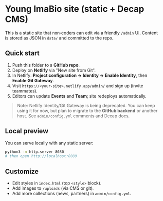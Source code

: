 # Young ImaBio site (static + Decap CMS)

This is a static site that non‑coders can edit via a friendly `/admin` UI. Content is stored as JSON in `data/` and committed to the repo.

## Quick start
1) Push this folder to a **GitHub repo**.
2) Deploy on **Netlify** via "New site from Git".
3) In Netlify: **Project configuration → Identity → Enable Identity**, then **Enable Git Gateway**.
4) Visit `https://<your-site>.netlify.app/admin/` and sign up (invite teammates).
5) Editors can update **Events** and **Team**; site redeploys automatically.

> Note: Netlify Identity/Git Gateway is being deprecated. You can keep using it for now, but plan to migrate to the **GitHub backend** or another host. See `admin/config.yml` comments and Decap docs.

## Local preview
You can serve locally with any static server:
```bash
python3 -m http.server 8080
# then open http://localhost:8080
```

## Customize
- Edit styles in `index.html` (top `<style>` block).
- Add images to `/uploads` (via CMS or git).
- Add more collections (news, partners) in `admin/config.yml`.
